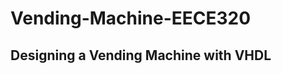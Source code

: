 # Vending-Machine-EECE320
Designing a Vending Machine with VHDL
----------------------------------------------------------------------------------------------------------------------------

